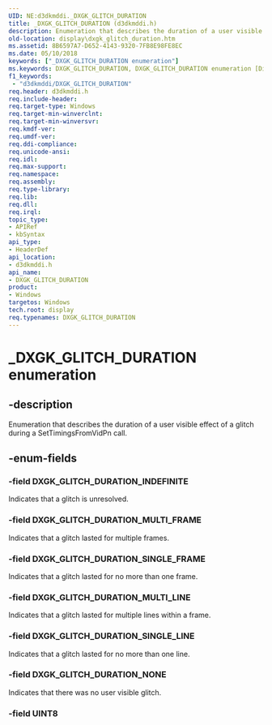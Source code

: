 ```yaml
---
UID: NE:d3dkmddi._DXGK_GLITCH_DURATION
title: _DXGK_GLITCH_DURATION (d3dkmddi.h)
description: Enumeration that describes the duration of a user visible effect of a glitch during a SetTimingsFromVidPn call.
old-location: display\dxgk_glitch_duration.htm
ms.assetid: 8B6597A7-D652-4143-9320-7FB8E98FE8EC
ms.date: 05/10/2018
keywords: ["_DXGK_GLITCH_DURATION enumeration"]
ms.keywords: DXGK_GLITCH_DURATION, DXGK_GLITCH_DURATION enumeration [Display Devices], DXGK_GLITCH_DURATION_INDEFINITE, DXGK_GLITCH_DURATION_MULTI_FRAME, DXGK_GLITCH_DURATION_MULTI_LINE, DXGK_GLITCH_DURATION_NONE, DXGK_GLITCH_DURATION_SINGLE_FRAME, DXGK_GLITCH_DURATION_SINGLE_LINE, _DXGK_GLITCH_DURATION, d3dkmddi/DXGK_GLITCH_DURATION, d3dkmddi/DXGK_GLITCH_DURATION_INDEFINITE, d3dkmddi/DXGK_GLITCH_DURATION_MULTI_FRAME, d3dkmddi/DXGK_GLITCH_DURATION_MULTI_LINE, d3dkmddi/DXGK_GLITCH_DURATION_NONE, d3dkmddi/DXGK_GLITCH_DURATION_SINGLE_FRAME, d3dkmddi/DXGK_GLITCH_DURATION_SINGLE_LINE, display.dxgk_glitch_duration
f1_keywords:
 - "d3dkmddi/DXGK_GLITCH_DURATION"
req.header: d3dkmddi.h
req.include-header: 
req.target-type: Windows
req.target-min-winverclnt: 
req.target-min-winversvr: 
req.kmdf-ver: 
req.umdf-ver: 
req.ddi-compliance: 
req.unicode-ansi: 
req.idl: 
req.max-support: 
req.namespace: 
req.assembly: 
req.type-library: 
req.lib: 
req.dll: 
req.irql: 
topic_type:
- APIRef
- kbSyntax
api_type:
- HeaderDef
api_location:
- d3dkmddi.h
api_name:
- DXGK_GLITCH_DURATION
product:
- Windows
targetos: Windows
tech.root: display
req.typenames: DXGK_GLITCH_DURATION
---
```


# _DXGK_GLITCH_DURATION enumeration


## -description


Enumeration that describes the duration of a user visible effect of a glitch during a SetTimingsFromVidPn call.


## -enum-fields




### -field DXGK_GLITCH_DURATION_INDEFINITE

Indicates that a glitch is unresolved.


### -field DXGK_GLITCH_DURATION_MULTI_FRAME

Indicates that a glitch lasted for multiple frames.


### -field DXGK_GLITCH_DURATION_SINGLE_FRAME

Indicates that a glitch lasted for no more than one frame.


### -field DXGK_GLITCH_DURATION_MULTI_LINE

Indicates that a glitch lasted for multiple lines within a frame.


### -field DXGK_GLITCH_DURATION_SINGLE_LINE

Indicates that a glitch lasted for no more than one line.


### -field DXGK_GLITCH_DURATION_NONE

Indicates that there was no user visible glitch.


### -field UINT8



